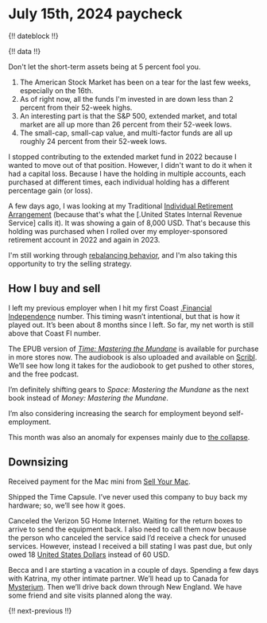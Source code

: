 # July 15th, 2024 paycheck

{!! dateblock !!}

{!! data !!}

Don't let the short-term assets being at 5 percent fool you.

1. The American Stock Market has been on a tear for the last few weeks, especially on the 16th. 
2. As of right now, all the funds I'm invested in are down less than 2 percent from their 52-week highs. 
3. An interesting part is that the S&P 500, extended market, and total market are all up more than 26 percent from their 52-week lows. 
4. The small-cap, small-cap value, and multi-factor funds are all up roughly 24 percent from their 52-week lows.

I stopped contributing to the extended market fund in 2022 because I wanted to move out of that position. However, I didn't want to do it when it had a capital loss. Because I have the holding in multiple accounts, each purchased at different times, each individual holding has a different percentage gain (or loss).

A few days ago, I was looking at my Traditional [Individual Retirement Arrangement](https://www.irs.gov/retirement-plans/individual-retirement-arrangements-iras) (because that's what the [.United States Internal Revenue Service] calls it). It was showing a gain of 8,000 USD. That's because this holding was purchased when I rolled over my employer-sponsored retirement account in 2022 and again in 2023.

I'm still working through [rebalancing behavior](/experiences/finances/investment-policy/#rebalancing-the-portfolio), and I'm also taking this opportunity to try the selling strategy.

## How I buy and sell












I left my previous employer when I hit my first Coast [.Financial Independence](FI) number. This timing wasn’t intentional, but that is how it played out. It’s been about 8 months since I left. So far, my net worth is still above that Coast FI number.

The EPUB version of [*Time: Mastering the Mundane*](https://mastering-the-mundane.com/books/#time-mastering-the-mundane) is available for purchase in more stores now. The audiobook is also uploaded and available on [Scribl](https://www.scribl.com/books/EEDEB8/Time). We’ll see how long it takes for the audiobook to get pushed to other stores, and the free podcast.

I’m definitely shifting gears to *Space: Mastering the Mundane* as the next book instead of *Money: Mastering the Mundane*.

I’m also considering increasing the search for employment beyond self-employment.

This month was also an anomaly for expenses mainly due to [the collapse](https://joshbruce.com/experiences/health-and-wellness/historical-summaries/202406/).

## Downsizing 

Received payment for the Mac mini from [Sell Your Mac](https://www.sellyourmac.com). 

Shipped the Time Capsule. I’ve never used this company to buy back my hardware; so, we’ll see how it goes.

Canceled the Verizon 5G Home Internet. Waiting for the return boxes to arrive to send the equipment back. I also need to call them now because the person who canceled the service said I’d receive a check for unused services. However, instead I received a bill stating I was past due, but only owed 18 [United States Dollars](USD) instead of 60 USD.

Becca and I are starting a vacation in a couple of days. Spending a few days with Katrina, my other intimate partner. We’ll head up to Canada for [Mysterium](https://mysterium.net). Then we’ll drive back down through New England. We have some friend and site visits planned along the way.

{!! next-previous !!}